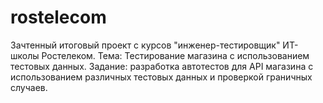 # rostelecom
Зачтенный итоговый проект с курсов "инженер-тестировщик" ИТ-школы Ростелеком. Тема: Тестирование магазина с использованием тестовых данных. Задание: разработка автотестов для API магазина с использованием различных тестовых данных и проверкой граничных случаев.
